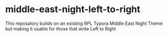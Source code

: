 # middle-east-night-left-to-right
This reposatory builds on an existing RPL Typora Middle East Night Theme but making it usable for those that write Left to Right

